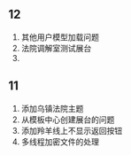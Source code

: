 ## 12

1. 其他用户模型加载问题
2. 法院调解室测试展台
3. 
## 11

1. 添加乌镇法院主题
2. 从模板中心创建展台的问题
3. 添加羚羊线上不显示返回按钮
4. 多线程加密文件的处理